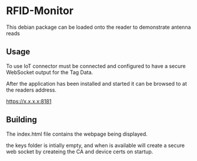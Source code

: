 # RFID-Monitor

This debian package can be loaded onto the reader to demonstrate antenna reads 

## Usage

To use IoT connector must be connected and configured to have a secure WebSocket output for the Tag Data.

After the application has been installed and started it can be browsed to at the readers address.

https://x.x.x.x:8181

## Building

The index.html file contains the webpage being displayed.

the keys folder is intially empty, and when is available will create a secure web socket by createing the CA and device certs on startup.

